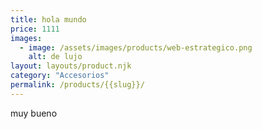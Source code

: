 ```yaml
---
title: hola mundo
price: 1111
images:
  - image: /assets/images/products/web-estrategico.png
    alt: de lujo
layout: layouts/product.njk
category: "Accesorios"
permalink: /products/{{slug}}/
---
```

muy bueno
